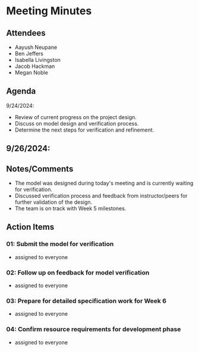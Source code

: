 # Meeting Minutes

##  Attendees
* Aayush Neupane
* Ben Jeffers
* Isabella Livingston
* Jacob Hackman
* Megan Noble

##  Agenda
9/24/2024:
- Review of current progress on the project design.
- Discuss on model design and verification process.
- Determine the next steps for verification and refinement.

9/26/2024:
- 

##  Notes/Comments
- The model was designed during today's meeting and is currently waiting for verification.
- Discussed verification process and feedback from instructor/peers for further validation of the design.
- The team is on track with Week 5 milestones.

##  Action Items
###  01:  Submit the model for verification
- assigned to everyone

###  02:  Follow up on feedback for model verification
- assigned to everyone

###  03:  Prepare for detailed specification work for Week 6
- assigned to everyone

###  04:  Confirm resource requirements for development phase
- assigned to everyone